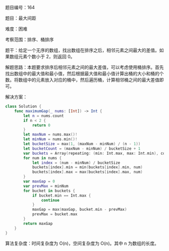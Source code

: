 题目编号：164

题目：最大间距

难度：困难

考察范围：排序、桶排序

题干：给定一个无序的数组，找出数组在排序之后，相邻元素之间最大的差值。如果数组元素个数小于 2，则返回 0。

解题思路：本题要求排序后相邻元素之间的最大差值，可以考虑使用桶排序。首先找出数组中的最大值和最小值，然后根据最大值和最小值计算出桶的大小和桶的个数。将数组中的元素放入对应的桶中，然后遍历桶，计算相邻桶之间的最大差值即可。

解决方案：

```swift
class Solution {
    func maximumGap(_ nums: [Int]) -> Int {
        let n = nums.count
        if n < 2 {
            return 0
        }
        let maxNum = nums.max()!
        let minNum = nums.min()!
        let bucketSize = max(1, (maxNum - minNum) / (n - 1))
        let bucketCount = (maxNum - minNum) / bucketSize + 1
        var buckets = Array(repeating: (min: Int.max, max: Int.min), count: bucketCount)
        for num in nums {
            let index = (num - minNum) / bucketSize
            buckets[index].min = min(buckets[index].min, num)
            buckets[index].max = max(buckets[index].max, num)
        }
        var maxGap = 0
        var prevMax = minNum
        for bucket in buckets {
            if bucket.min == Int.max {
                continue
            }
            maxGap = max(maxGap, bucket.min - prevMax)
            prevMax = bucket.max
        }
        return maxGap
    }
}
```

算法复杂度：时间复杂度为 O(n)，空间复杂度为 O(n)。其中 n 为数组的长度。